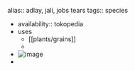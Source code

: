 alias:: adlay, jali, jobs tears
tags:: species

- availability:: tokopedia
- uses
	- [[plants/grains]]
	-
- ![image](https://peach-geographical-bat-397.mypinata.cloud/ipfs/QmSgs3XDKjQX2ovmmHddQqnweDrD4ckckw5CxdoE5VusDd)
-